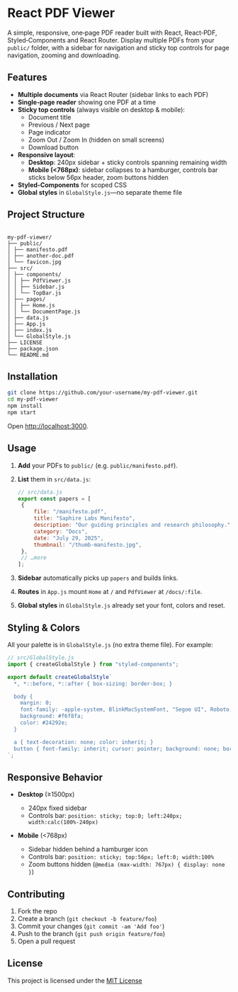 # React PDF Viewer

A simple, responsive, one‑page PDF reader built with React, React‑PDF, Styled‑Components and React Router. Display multiple PDFs from your `public/` folder, with a sidebar for navigation and sticky top controls for page navigation, zooming and downloading.

## Features

- **Multiple documents** via React Router (sidebar links to each PDF)
- **Single‑page reader** showing one PDF at a time
- **Sticky top controls** (always visible on desktop & mobile):
  - Document title
  - Previous / Next page
  - Page indicator
  - Zoom Out / Zoom In (hidden on small screens)
  - Download button
- **Responsive layout**:
  - **Desktop**: 240px sidebar + sticky controls spanning remaining width
  - **Mobile (<768px)**: sidebar collapses to a hamburger, controls bar sticks below 56px header, zoom buttons hidden
- **Styled‑Components** for scoped CSS
- **Global styles** in `GlobalStyle.js`—no separate theme file

## Project Structure

```

my-pdf-viewer/
├── public/
│ ├── manifesto.pdf
│ ├── another-doc.pdf
│ └── favicon.jpg
├── src/
│ ├── components/
│ │ ├── PdfViewer.js
│ │ ├── Sidebar.js
│ │ └── TopBar.js
│ ├── pages/
│ │ ├── Home.js
│ │ └── DocumentPage.js
│ ├── data.js
│ ├── App.js
│ ├── index.js
│ └── GlobalStyle.js
├── LICENSE
├── package.json
└── README.md

```

## Installation

```bash
git clone https://github.com/your‑username/my‑pdf‑viewer.git
cd my‑pdf‑viewer
npm install
npm start
```

Open [http://localhost:3000](http://localhost:3000).

## Usage

1. **Add** your PDFs to `public/` (e.g. `public/manifesto.pdf`).

2. **List** them in `src/data.js`:

   ```js
   // src/data.js
   export const papers = [
   	{
   		file: "/manifesto.pdf",
   		title: "Saphire Labs Manifesto",
   		description: "Our guiding principles and research philosophy.",
   		category: "Docs",
   		date: "July 29, 2025",
   		thumbnail: "/thumb-manifesto.jpg",
   	},
   	// …more
   ];
   ```

3. **Sidebar** automatically picks up `papers` and builds links.

4. **Routes** in `App.js` mount `Home` at `/` and `PdfViewer` at `/docs/:file`.

5. **Global styles** in `GlobalStyle.js` already set your font, colors and reset.

## Styling & Colors

All your palette is in `GlobalStyle.js` (no extra theme file). For example:

```js
// src/GlobalStyle.js
import { createGlobalStyle } from "styled-components";

export default createGlobalStyle`
  *, *::before, *::after { box-sizing: border-box; }

  body {
    margin: 0;
    font-family: -apple-system, BlinkMacSystemFont, "Segoe UI", Roboto, sans-serif;
    background: #f6f8fa;
    color: #24292e;
  }

  a { text-decoration: none; color: inherit; }
  button { font-family: inherit; cursor: pointer; background: none; border: none; }
`;
```

## Responsive Behavior

- **Desktop** (≥1500px)

  - 240px fixed sidebar
  - Controls bar: `position: sticky; top:0; left:240px; width:calc(100%-240px)`

- **Mobile** (<768px)

  - Sidebar hidden behind a hamburger icon
  - Controls bar: `position: sticky; top:56px; left:0; width:100%`
  - Zoom buttons hidden (`@media (max-width: 767px) { display: none }`)

## Contributing

1. Fork the repo
2. Create a branch (`git checkout -b feature/foo`)
3. Commit your changes (`git commit -am 'Add foo'`)
4. Push to the branch (`git push origin feature/foo`)
5. Open a pull request

## License

This project is licensed under the [MIT License](LICENSE)
